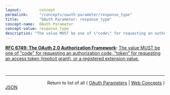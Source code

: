 ```yaml
---
layout:        concept
permalink:     "/concepts/oauth-parameter/response_type"
title:         "OAuth Parameter: response_type"
concept-name:  OAuth Parameter
concept-value: response_type
description: "The value MUST be one of \"code\" for requesting an authorization code, \"token\" for requesting an access token (implicit grant), or a registered extension value."
---
```


**[RFC 6749: The OAuth 2.0 Authorization Framework](/specs/IETF/RFC/6749 "The OAuth 2.0 authorization framework enables a third-party application to obtain limited access to an HTTP service, either on behalf of a resource owner by orchestrating an approval interaction between the resource owner and the HTTP service, or by allowing the third-party application to obtain access on its own behalf. This specification replaces and obsoletes the OAuth 1.0 protocol described in RFC 5849."):** [The value MUST be one of "code" for requesting an authorization code, "token" for requesting an access token (implicit grant), or a registered extension value.](http://tools.ietf.org/html/rfc6749#section-3.1.1 "Read documentation for OAuth Parameter &#34;response_type&#34;")

<br/>
<hr/>

<p style="float : left"><a href="./response_type.json" title="JSON representing this particular Web Concept value">JSON</a></p>
<p style="text-align: right">Return to list of all ( <a href="../oauth-parameters">OAuth Parameters</a> | <a href="../">Web Concepts</a> )</p>
